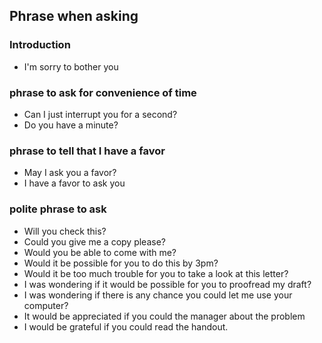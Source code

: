 ## Phrase when asking
### Introduction
- I'm sorry to bother you

### phrase to ask for convenience of time
- Can I just interrupt you for a second?
- Do you have a minute?

### phrase to tell that I have a favor
- May I ask you a favor?
- I have a favor to ask you

### polite phrase to ask
- Will you check this?
- Could you give me a copy please?
- Would you be able to come with me?
- Would it be possible for you to do this by 3pm?
- Would it be too much trouble for you to take a look at this letter?
- I was wondering if it would be possible for you to proofread my draft?
- I was wondering if there is any chance you could let me use your computer?
- It would be appreciated if you could the manager about the problem
- I would be grateful if you could read the handout.
